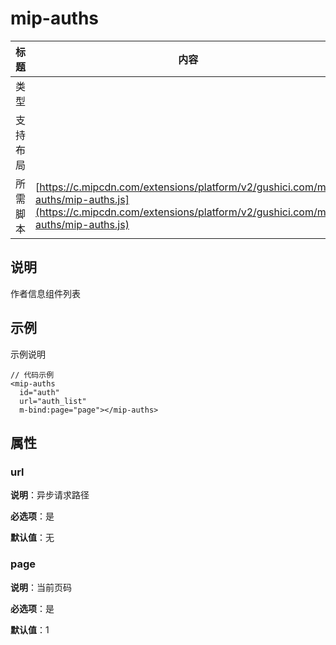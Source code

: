 # mip-auths

标题|内容
----|----
类型|
支持布局|
所需脚本| [https://c.mipcdn.com/extensions/platform/v2/gushici.com/mip-auths/mip-auths.js](https://c.mipcdn.com/extensions/platform/v2/gushici.com/mip-auths/mip-auths.js)

## 说明

作者信息组件列表

## 示例

示例说明

```
// 代码示例
<mip-auths
  id="auth" 
  url="auth_list"
  m-bind:page="page"></mip-auths>
```

## 属性

### url

**说明**：异步请求路径

**必选项**：是

**默认值**：无

### page

**说明**：当前页码

**必选项**：是

**默认值**：1
